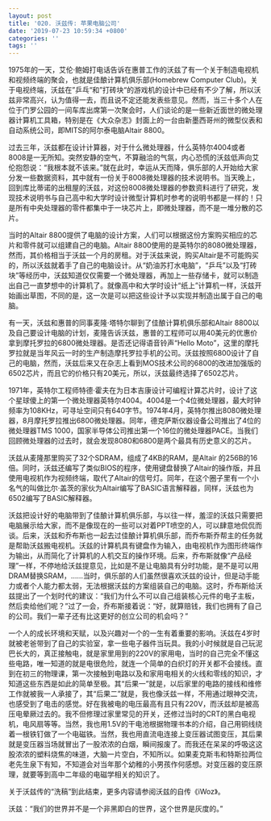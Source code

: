 ```yaml
---
layout: post
title: '020. 沃兹传: 苹果电脑公司'
date: '2019-07-23 10:59:34 +0800'
categories: ''
tags: ''
---
```


1975年的一天，艾伦·鲍姆打电话告诉在惠普工作的沃兹了有一个关于制造电视机和视频终端的聚会，也就是佳酿计算机俱乐部(Homebrew Computer Club)。关于电视终端，沃兹在”乒乓“和”打砖块“的游戏机的设计中已经有不少了解，所以沃兹非常高兴，认为值得一去，而且说不定还能发表些意见。然而，当三十多个人在位于门罗公园的一间车库出席第一次聚会时，人们谈论的是一些新近面世的微处理器计算机工具箱，特别是在《大众杂志》封面上的一台由新墨西哥州的微型仪表和自动系统公司，即MITS的阿尔泰电脑Altair 8800。



过去三年，沃兹都在设计计算器，对于什么微处理器，什么英特尔4004或者8008是一无所知。突然安静的空气，不算融洽的气氛，内心恐慌的沃兹低声向艾伦抱怨说：“我根本就不该来。”就在此时，幸运从天而降，俱乐部的人开始给大家分发一些数据资料，其中就有一份关于8008微处理器的技术说明书。当天晚上，回到库比蒂诺的出租屋的沃兹，对这份8008微处理器的参数资料进行了研究，发现技术说明书与自己高中和大学时设计微型计算机时参考的说明书都是一样的！只是所有中央处理器的零件都集中于一块芯片上，即微处理器，而不是一堆分散的芯片。



当时的Altair 8800提供了电脑的设计方案，人们可以根据这份方案购买相应的芯片和零件就可以组建自己的电脑。Altair 8800使用的是英特尔的8080微处理器，然而，其价格相当于沃兹一个月的房租。对于沃兹来说，购买Altair是不可能购买的，所以沃兹就着手了自己的电脑设计。从“奶油苏打水电脑”，“乒乓”以及“打砖块”等经历中，沃兹知道仅仅需要一个微处理器，再加上一些存储卡，就可以制造出自己一直梦想中的计算机了。就像高中和大学时设计“纸上”计算机一样，沃兹开始画出草图，不同的是，这一次是可以把这些设计予以实现并制造出属于自己的电脑。



有一天，沃兹和惠普的同事麦隆·塔特尔聊到了佳酿计算机俱乐部和Altair 8800以及自己要设计电脑的计划，麦隆告诉沃兹，惠普的工程师可以用40美元的优惠价拿到摩托罗拉的6800微处理器。是否还记得语音铃声“Hello Moto”，这里的摩托罗拉就是当年风云一时的生产制造摩托罗拉手机的公司。沃兹按照6800设计了自己的电脑，然而，沃兹后来又在杂志上看到MOS技术公司的6800的改进加强版的6502芯片，而且它的价格只有20美元，所以，沃兹最终选择了6502芯片。



1971年，英特尔工程师特德·霍夫在为日本吉康设计可编程计算芯片时，设计了这个星球傻上的第一个微处理器英特尔4004。4004是一个4位微处理器，最大时钟频率为108KHz，可寻址空间只有640字节。1974年4月，英特尔推出8080微处理器，8月摩托罗拉推出6800微处理器。同年，德克萨斯仪器设备公司推出了4位的微处理器TMS 1000，国家半导体公司推出第一个16位的微处理器PACE。当我们回顾微处理器的过去时，就会发现8080和6800是两个最具有历史意义的芯片。



沃兹从麦隆那里购买了32个SDRAM，组成了4KB的RAM，是Altair 的256B的16倍。同时，沃兹还编写了类似BIOS的程序，使用键盘替换了Altair的操作版，并且使用电视机作为视频终端，取代了Altair的信号灯。同年，在这个圈子里有一个小名气的叫做比尔·盖茨的家伙为Altair编写了BASIC语言解释器，同样，沃兹也为6502编写了BASIC解释器。



沃兹把设计好的电脑带到了佳酿计算机俱乐部，与以往一样，羞涩的沃兹只需要把电脑展示给大家，而不是像现在的一些可以对着PPT喷空的人，可以肆意地侃侃而谈。后来，沃兹和乔布斯也一起去过佳酿计算机俱乐部，而乔布斯乔帮主的任务就是帮助沃兹搬电视机。沃兹的计算机具有键盘作为输入，由电视机作为图形终端作为输出，从而简化了计算机的人机交互的操作环境。后来，乔布斯就像“产品经理”一样，不停地给沃兹提意见，比如是不是让电脑具有分时功能，是不是可以用DRAM替换SRAM，……当时，俱乐部的人们虽然很喜欢沃兹的设计，但是动手能力或者个人能力都太弱，无法根据沃兹的方案组装自己的电脑。这时，乔布斯给沃兹提出了一个划时代的建议：“我们为什么不可以自己组装核心元件的电子主板，然后卖给他们呢？”过了一会，乔布斯接着说：“好，就算赔钱，我们也拥有了自己的公司。我们一辈子还有比这更好的创立公司的机会吗？”



一个人的成长环境和天赋，以及兴趣对一个的一生有着重要的影响。沃兹在4岁时就被老爸带到了自己的实验室，拿一些电子器件当玩具。我的小时候就是自己玩泥巴长大的，真正接触电，就是家里用到的220V的家用电，当时的自己完全不懂这些电路，唯一知道的就是电很危险，就连一个简单的白织灯的开关都不会接线。直到在初三的物理课，第一次接触到电路以及和家用电相关的火线和零线的知识，才知道这些东西是如此的简单至极。其“后果一”就是，以后家里的电路的接线和维修工作就被我一人承接了，其“后果二”就是，我也像沃兹一样，不用通过眼神交流，也感受到了电击的感觉。好在我被电的电压最高有且只有220V，而沃兹却是被高压电晕厥过去的。我不但修理过家里常见的开关，还修过当时的CRT的黑白电视机，电风扇等等。当然，我也用1.5V的干电池根据物理书本的介绍，自己用铜线绕着一根铁钉做了一个电磁铁。当然，我也用直流电连接上变压器试图变压，其后果就是变压器当场就冒出了一股浓浓的白烟，瞬间报废了。而我还在呆呆的呼吸这这股浓浓的塑料烧焦的味道，大脑一片空白，不知所以。如果麦克斯韦和特斯拉两位老先生泉下有知，不知道会对当年那个幼稚的小男孩作何感想。对变压器的变压原理，就要等到高中二年级的电磁学相关的知识了。



关于沃兹传的“洗稿”到此结束，更多内容请参阅沃兹的自传《iWoz》。



沃兹：“我们的世界并不是一个非黑即白的世界，这个世界是灰度的。”
